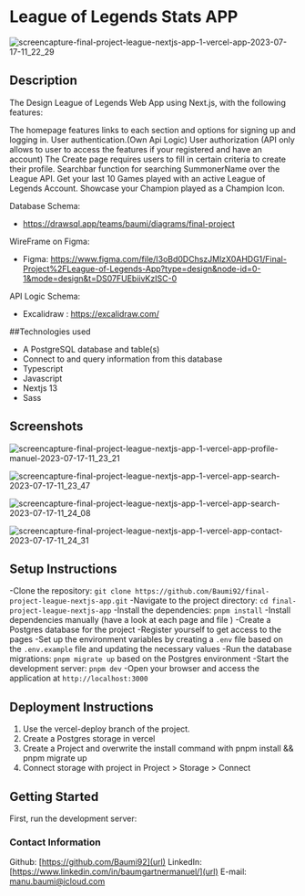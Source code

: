 # League of Legends Stats APP
![screencapture-final-project-league-nextjs-app-1-vercel-app-2023-07-17-11_22_29](https://github.com/Baumi92/final-project-league-nextjs-app/assets/128682336/b410e8ae-463f-4f6f-ba07-8832d7386a3f)

## Description
The Design League of Legends Web App using Next.js, with the following features:

The homepage features links to each section and options for signing up and logging in.
User authentication.(Own Api Logic)
User authorization (API only allows to user to access the features if your registered and have an account)
The Create page requires users to fill in certain criteria to create their profile.
Searchbar function for searching SummonerName over the League API.
Get your last 10 Games played with an active League of Legends Account.
Showcase your Champion played as a Champion Icon.

 Database Schema:
- https://drawsql.app/teams/baumi/diagrams/final-project

WireFrame on Figma:
-  Figma: https://www.figma.com/file/I3oBd0DChszJMlzX0AHDG1/Final-Project%2FLeague-of-Legends-App?type=design&node-id=0-1&mode=design&t=DS07FUEbiivKzISC-0

API Logic Schema:
-   Excalidraw : https://excalidraw.com/

##Technologies used
-  A PostgreSQL database and table(s)
-  Connect to and query information from this database
-  Typescript 
-  Javascript
-  Nextjs 13
-  Sass

## Screenshots

![screencapture-final-project-league-nextjs-app-1-vercel-app-profile-manuel-2023-07-17-11_23_21](https://github.com/Baumi92/final-project-league-nextjs-app/assets/128682336/c50b6a5c-954d-4984-bdd8-3f919d9a6dd5)

![screencapture-final-project-league-nextjs-app-1-vercel-app-search-2023-07-17-11_23_47](https://github.com/Baumi92/final-project-league-nextjs-app/assets/128682336/1610ee7b-abaf-43c3-836f-dddd3bb6a274)

![screencapture-final-project-league-nextjs-app-1-vercel-app-search-2023-07-17-11_24_08](https://github.com/Baumi92/final-project-league-nextjs-app/assets/128682336/efda4cd9-cf90-47da-8ba9-e064737ff7ae)

![screencapture-final-project-league-nextjs-app-1-vercel-app-contact-2023-07-17-11_24_31](https://github.com/Baumi92/final-project-league-nextjs-app/assets/128682336/72faeb65-4b0a-4c5f-a8a7-5d07bcdf2b5f)

## Setup Instructions
-Clone the repository: ```git clone https://github.com/Baumi92/final-project-league-nextjs-app.git```
-Navigate to the project directory: ```cd final-project-league-nextjs-app```
-Install the dependencies: ```pnpm install```
-Install dependencies manually (have a look at each page and file )
-Create a Postgres database for the project
-Register yourself to get access to the pages
-Set up the environment variables by creating a ```.env``` file based on the ```.env.example``` file and updating the necessary values
-Run the database migrations: ```pnpm migrate up``` based on the Postgres environment
-Start the development server: ```pnpm dev```
-Open your browser and access the application at ```http://localhost:3000```

## Deployment Instructions

1. Use the vercel-deploy branch of the project.
2. Create a Postgres storage in vercel
3. Create a Project and overwrite the install command with pnpm install && pnpm migrate up
4. Connect storage with project in Project > Storage > Connect


## Getting Started

First, run the development server:

### Contact Information

Github:
[https://github.com/Baumi92](url)
LinkedIn:
[https://www.linkedin.com/in/baumgartnermanuel/](url)
E-mail:
[manu.baumi@icloud.com](url)

